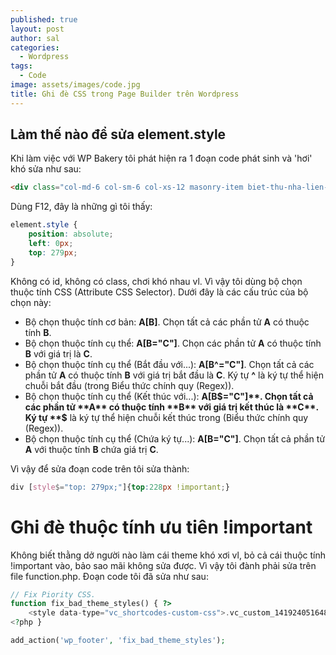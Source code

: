 ```yaml
---
published: true
layout: post
author: sal
categories:
  - Wordpress
tags:
  - Code
image: assets/images/code.jpg
title: Ghi đè CSS trong Page Builder trên Wordpress
---
```

## Làm thế nào để sửa element.style

Khi làm việc với WP Bakery tôi phát hiện ra 1 đoạn code phát sinh và 'hơi' khó sửa như sau:

```html
<div class="col-md-6 col-sm-6 col-xs-12 masonry-item biet-thu-nha-lien-ke nghi-duong shophouse-officetel" style="position: absolute; left: 0px; top: 279px;">
```

Dùng F12, đây là những gì tôi thấy:

```css
element.style {
    position: absolute;
    left: 0px;
    top: 279px;
}
````

Không có id, không có class, chơi khó nhau vl. Vì vậy tôi dùng bộ chọn thuộc tính CSS (Attribute CSS Selector). Dưới đây là các cấu trúc của bộ chọn này:
- Bộ chọn thuộc tính cơ bản: **A[B]**. Chọn tất cả các phần tử **A** có thuộc tính **B**.
- Bộ chọn thuộc tính cụ thể: **A[B="C"]**. Chọn các phần tử **A** có thuộc tính **B** với giá trị là **C**.
- Bộ chọn thuộc tính cụ thể (Bắt đầu với...): **A[B^="C"]**. Chọn tất cả các phần tử **A** có thuộc tính **B** với giá trị bắt đầu là **C**. Ký tự **^** là ký tự thể hiện chuỗi bắt đầu (trong Biểu thức chính quy (Regex)).
- Bộ chọn thuộc tính cụ thể (Kết thúc với...): **A[B$="C"]**. Chọn tất cả các phần tử **A** có thuộc tính **B** với giá trị kết thúc là **C**. Ký tự **$** là ký tự thể hiện chuỗi kết thúc trong (Biểu thức chính quy (Regex)).
- Bộ chọn thuộc tính cụ thể (Chứa ký tự...): **A[B="C"]**. Chọn tất cả phần tử **A** với thuộc tính **B** chứa giá trị **C**.

Vì vậy để sửa đoạn code trên tôi sửa thành:
```css
div [style$="top: 279px;"]{top:228px !important;}
```

# Ghi đè thuộc tính ưu tiên !important

Không biết thằng dở người nào làm cái theme khó xơi vl, bỏ cả cái thuộc tính !important vào, bảo sao mãi không sửa được. Vì vậy tôi đành phải sửa trên file function.php. Đoạn code tôi đã sửa như sau:

```php
// Fix Piority CSS.
function fix_bad_theme_styles() { ?>
    <style data-type="vc_shortcodes-custom-css">.vc_custom_1419240516480{box-shadow: none;background-color:unset!important;margin-bottom:-60px;}</style>
<?php }

add_action('wp_footer', 'fix_bad_theme_styles');
```
